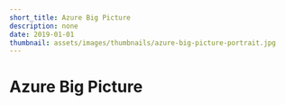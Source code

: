 ```yaml
---
short_title: Azure Big Picture
description: none
date: 2019-01-01
thumbnail: assets/images/thumbnails/azure-big-picture-portrait.jpg
---
```


# Azure Big Picture